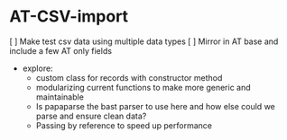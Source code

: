 # AT-CSV-import

[ ] Make test csv data using multiple data types
[ ] Mirror in AT base and include a few AT only fields

- explore:
    - custom class for records with constructor method
    - modularizing current functions to make more generic and maintainable
    - Is papaparse the bast parser to use here and how else could we parse and ensure clean data?
    - Passing by reference to speed up performance

